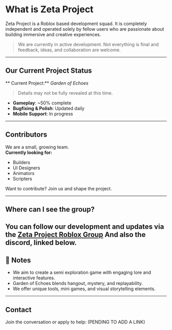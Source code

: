 # What is Zeta Project

Zeta Project is a Roblox based development squad. It is completely independent and operated solely by fellow users who are passionate about building immersive and creative experiences.

> We are currently in active development. Not everything is final and feedback, ideas, and collaboration are welcome.

---

##  Our Current Project Status

** Current Project:** *Garden of Echoes*  
> Details may not be fully revealed at this time.

- **Gameplay**: ~50% complete  
- **Bugfixing & Polish**: Updated daily  
- **Mobile Support**: In progress

---

## Contributors

We are a small, growing team.  
**Currently looking for:**
- Builders  
- UI Designers  
- Animators  
- Scripters

Want to contribute? Join us and shape the project.

---

## Where can I see the group?

You can follow our development and updates via the [Zeta Project Roblox Group](https://www.roblox.com/groups/Zeta-Project)
And also the discord, linked below.
---

## 📝 Notes

- We aim to create a semi exploration game with engaging lore and interactive features.
- Garden of Echoes blends hangout, mystery, and replayability.
- We offer unique tools, mini games, and visual storytelling elements.

---

## Contact

Join the conversation or apply to help:
(PENDING TO ADD A LINK)

